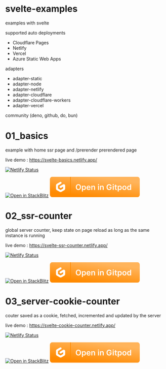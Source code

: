 # svelte-examples
examples with svelte

supported auto deployments
* Cloudflare Pages
* Netlify
* Vercel
* Azure Static Web Apps

adapters
* adapter-static
* adapter-node
* adapter-netlify
* adapter-cloudflare
* adapter-cloudflare-workers
* adapter-vercel

community (deno, github, do, bun)

# 01_basics

example with home ssr page and /prerender prerendered page

live demo : https://svelte-basics.netlify.app/

[![Netlify Status](https://api.netlify.com/api/v1/badges/6e5744d9-f70d-48af-b7ff-908415431a51/deploy-status)](https://svelte-basics.netlify.app/)

[![Open in StackBlitz](https://developer.stackblitz.com/img/open_in_stackblitz.svg)](https://stackblitz.com/github/MicroWebStacks/svelte-examples/tree/main/01_basics)
[![open in Gitpod](./media/gitpod.svg)](https://gitpod.io/?on=gitpod#https://github.com/MicroWebStacks/svelte-examples/tree/main/01_basics)


# 02_ssr-counter

global server counter, keep state on page reload as long as the same instance is running

live demo : https://svelte-ssr-counter.netlify.app/

[![Netlify Status](https://api.netlify.com/api/v1/badges/71157122-a8d8-4bdf-92ee-7c000f77991d/deploy-status)](https://svelte-ssr-counter.netlify.app/)

[![Open in StackBlitz](https://developer.stackblitz.com/img/open_in_stackblitz.svg)](https://stackblitz.com/github/MicroWebStacks/svelte-examples/tree/main/02_ssr-counter)
[![open in Gitpod](./media/gitpod.svg)](https://gitpod.io/?on=gitpod#https://github.com/MicroWebStacks/svelte-examples/tree/main/02_ssr-counter)


# 03_server-cookie-counter

couter saved as a cookie, fetched, incremented and updated by the server

live demo : https://svelte-cookie-counter.netlify.app/

[![Netlify Status](https://api.netlify.com/api/v1/badges/12e511dd-b988-4c8a-a84f-0db3651889e0/deploy-status)](https://svelte-cookie-counter.netlify.app/)

[![Open in StackBlitz](https://developer.stackblitz.com/img/open_in_stackblitz.svg)](https://stackblitz.com/github/MicroWebStacks/svelte-examples/tree/main/03_server-cookie-counter)
[![open in Gitpod](./media/gitpod.svg)](https://gitpod.io/?on=gitpod#https://github.com/MicroWebStacks/svelte-examples/tree/main/03_server-cookie-counter)
